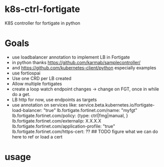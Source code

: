 # k8s-ctrl-fortigate
K8S controller for fortigate in python

# Goals
- use loadbalancer annotation to implement LB in Fortigate
- in python thanks https://github.com/karmab/samplecontroller/
- and https://github.com/kubernetes-client/python especially examples
- use fortiospai
- Use one CRD per LB created
- Allow multiple fortigates
- create a loop watch endpoint changes -> change on FGT, once in while do a get.
- LB http for now, use endpoints as targets
- use annotation on services like:
    service.beta.kubernetes.io/fortigate-load-balancer: "true"
    lb.fortigate.fortinet.com/name: "myfgt"
    lb.fortigate.fortinet.com/policy: {type: ctrl|fmg|manual, }
    lb.fortigate.fortinet.com/externalip: X.X.X.X
    lb.fortigate.fortinet.com/application-profile: "true"
    lb.fortigate.fortinet.com/https-cert: ??  ## TODO figure what we can do here to ref or load a cert
    

# usage

